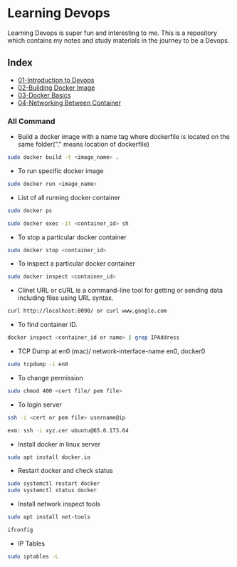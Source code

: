 # Learning Devops

Learning Devops is super fun and interesting to me. This is a repository which contains my notes and study materials
in the journey to be a Devops.

## Index

- [01-Introduction to Devops](https://github.com/bindubritto/learning-devops/tree/main/01-Introduction-to-Devops)
- [02-Building Docker Image](https://github.com/bindubritto/learning-devops/tree/main/02-Building-Docker-Image)
- [03-Docker Basics](https://github.com/bindubritto/learning-devops/tree/main/03-Docker-Basics)
- [04-Networking Between Container](https://github.com/bindubritto/learning-devops/tree/main/04-Networking-Between-Containers)

### All Command

- Build a docker image with a name tag where dockerfile is located on the same folder("." means location of dockerfile)

```sh
sudo docker build -t <image_name> .
```

- To run specific docker image

```sh
sudo docker run <image_name>
```

- List of all running docker container

```sh
sudo docker ps
```

```sh
sudo docker exec -it <container_id> sh
```

- To stop a particular docker container

```sh
sudo docker stop <container_id>
```

- To inspect a particular docker container

```sh
sudo docker inspect <container_id>
```

- Clinet URL or cURL is a command-line tool for getting or sending data including files using URL syntax.

```sh
curl http://localhost:8090/ or curl www.google.com
```

- To find container ID.

```sh
docker inspect <container_id or name> | grep IPAddress
```

- TCP Dump at en0 (mac)/ network-interface-name en0, docker0

```sh
sudo tcpdump -i en0
```

- To change permission

```sh
sudo chmod 400 <cert file/ pem file>
```

- To login server

```sh
ssh -i <cert or pem file> username@ip

exm: ssh -i xyz.cer ubuntu@65.0.173.64
```

- Install docker in linux server

```sh
sudo apt install docker.io
```

- Restart docker and check status

```sh
sudo systemctl restart docker
sudo systemctl status docker
```

- Install network inspect tools

```sh
sudo apt install net-tools

ifconfig
```

- IP Tables

```sh
sudo iptables -L
```
